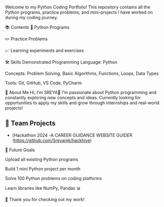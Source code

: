 
Welcome to my Python Coding Portfolio!
This repository contains all the Python programs, practice problems, and mini-projects I have worked on during my coding journey. 

📚 Contents
🐍 Python Programs

✏️ Practice Problems

📈 Learning experiments and exercises

🛠️ Skills Demonstrated
Programming Language: Python

Concepts: Problem Solving, Basic Algorithms, Functions, Loops, Data Types

Tools: Git, GitHub, VS Code, PyCharm

📌 About Me
Hi, I'm SREYA👋
I'm passionate about Python programming and constantly exploring new concepts and ideas.
Currently looking for opportunities to apply my skills and grow through internships and real-world projects!


## 🚀 Team Projects
- [Hackathon 2024 -A CAREER GUIDANCE WEBSITE GUIDER (https://github.com/Sreyamk/hackhive)


🎯 Future Goals

 Upload all existing Python programs 

 Build 1 mini Python project per month 

 Solve 100 Python problems on coding platforms 

 Learn libraries like NumPy, Pandas 📊

📣 Thank you for checking out my work!




